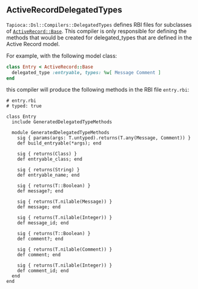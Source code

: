 ## ActiveRecordDelegatedTypes

`Tapioca::Dsl::Compilers::DelegatedTypes` defines RBI files for subclasses of
[`ActiveRecord::Base`](https://api.rubyonrails.org/classes/ActiveRecord/Base.html).
This compiler is only responsible for defining the methods that would be created for delegated_types that
are defined in the Active Record model.

For example, with the following model class:

~~~rb
class Entry < ActiveRecord::Base
  delegated_type :entryable, types: %w[ Message Comment ]
end
~~~

this compiler will produce the following methods in the RBI file
`entry.rbi`:

~~~rbi
# entry.rbi
# typed: true

class Entry
  include GeneratedDelegatedTypeMethods

  module GeneratedDelegatedTypeMethods
    sig { params(args: T.untyped).returns(T.any(Message, Comment)) }
    def build_entryable(*args); end

    sig { returns(Class) }
    def entryable_class; end

    sig { returns(String) }
    def entryable_name; end

    sig { returns(T::Boolean) }
    def message?; end

    sig { returns(T.nilable(Message)) }
    def message; end

    sig { returns(T.nilable(Integer)) }
    def message_id; end

    sig { returns(T::Boolean) }
    def comment?; end

    sig { returns(T.nilable(Comment)) }
    def comment; end

    sig { returns(T.nilable(Integer)) }
    def comment_id; end
  end
end

~~~
